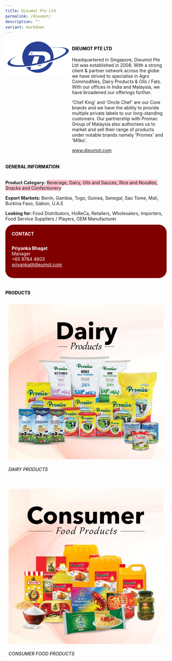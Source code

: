 ```yaml
---
title: Dieumot Pte Ltd
permalink: /dieumot/
description: ""
variant: markdown
---
```

<div class="flex-paragraph">
	<div style="display: flex; flex-wrap: wrap;" class="flex-container">
		<div style="flex: 1 1 40%; display: block;" class="card sgds">
			<img src="/images/Dieumot/dieumot_logo.png">
		</div>
		<div style="flex: 1 1 58%; display: block; margin-left: 3px" class="card-sgds">
			<h4 style="text-transform: uppercase; color: black;"><b>Dieumot Pte Ltd</b></h4>
			<p>Headquartered in Singapore, Dieumot Pte Ltd was established in 2008. With a strong client &amp; partner network across the globe we have strived to specialise in Agro Commodities, Dairy Products &amp; Oils / Fats. With our offices in India and Malaysia, we have broadened our offerings further.</p>
			<p>'Chef King' and 'Oncle Chef' are our Core brands and we have the ability to provide multiple private labels to our long-standing customers. Our partnership with Promac Group of Malaysia also authorises us to market and sell their range of products under notable brands namely 'Promex' and 'Milko'.</p>
			<p><a target="_blank" href="https://www.dieumot.com">www.dieumot.com</a></p>
		</div>
	</div>
</div>

<h4 style="text-transform: uppercase; color: black;">
	<b>General Information</b>
</h4>
<div style="display: flex; flex-wrap: wrap;" class="flex-container">
	<div style="flex: 1 1 65%; display: block; align-self: stretch" class="card sgds">
		<div class="flex-paragraph">
			<p>
				<b>Product Category: </b>
				<span style="background-color: pink; border-radius: 10px;">Beverage, Dairy, Oils and Sauces, Rice and Noodles, Snacks and Confectionery</span>
			</p>
			<p>
				<b>Export Markets: </b>Benin, Gambia, Togo, Guinea, Senegal, Sao Tome, Mali, Burkina Faso, Gabon, U.A.E
			</p>
			<p style="margin-bottom: 10px;">
				<b>Looking for: </b>Food Distributors, HoReCa, Retailers, Wholesalers, Importers, Food Service Suppliers / Players, OEM Manufacturer
			</p>
		</div>
	</div>
	<div style="flex: 1 1 35%; padding: 10px; display: block; background-color: maroon; border-radius: 25px; align-self: center;" class="card sgds">
		<h4 style="color: white; margin-top: 10px; margin-left: 10px;">CONTACT</h4>
		<div class="flex-paragraph">
			<p style="padding: 10px; color: white;">
				<b>Priyanka Bhagat</b>
				<br>Manager<br>+65 9784 4603<br>
				<a style="color: white;" href="mailto:priyanka@dieumot.com">priyanka@dieumot.com</a>
			</p>
		</div>
	</div>
</div>
<br>
<h4 style="text-transform: uppercase; color: black;">
	<b>Products</b>
</h4>
<div style="display: flex; flex-wrap: wrap;">
	<div style="flex: 1 1 47%; margin: 10px; display: block;" class="card sgds">
		<div style="display: block;" class="flex-image">
			<img src="/images/Dieumot/dieumot_product_01.jpg">
		</div>
		<div class="flex-paragraph">
			<h6 style="text-transform: uppercase; color: black;">Dairy Products</h6>
		</div>
	</div>
	<div style="flex: 1 1 47%; margin: 10px; display: block;" class="card sgds">
		<div style="display: block;" class="flex-image">
			<img src="/images/Dieumot/dieumot_product_02.jpg">
		</div>
		<div class="flex-paragraph">
			<h6 style="text-transform: uppercase; color: black;">Consumer Food Products</h6>
		</div>
	</div>
</div>